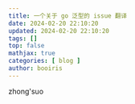 ```yaml
---
title: 一个关于 go 泛型的 issue 翻译 
date: 2024-02-20 22:10:20 
updated: 2024-02-20 22:10:20 
tags: [] 
top: false
mathjax: true
categories: [ blog ]
author: booiris
---
```

zhong'suo